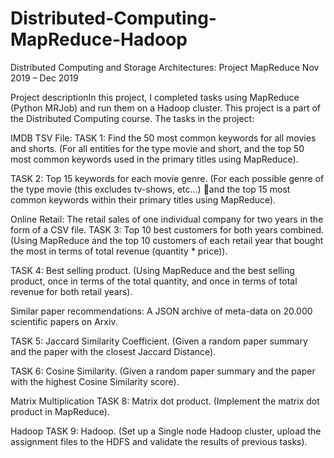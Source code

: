 # Distributed-Computing-MapReduce-Hadoop

Distributed Computing and Storage Architectures: Project MapReduce
Nov 2019 – Dec 2019

Project descriptionIn this project, I completed tasks using MapReduce (Python MRJob) and run them on a Hadoop cluster. This project is a part of the Distributed Computing course. The tasks in the project:

IMDB TSV File:
TASK 1: Find the 50 most common keywords for all
movies and shorts. (For all entities for the type movie and short, and the top 50 most common
keywords used in the primary titles using MapReduce).

TASK 2: Top 15 keywords for each movie genre. (For each possible genre of the type movie (this excludes tv-shows, etc...) and the top 15 most common keywords within their primary titles using MapReduce).

Online Retail: The retail sales of one individual company
for two years in the form of a CSV file.
TASK 3: Top 10 best customers for both years combined. (Using MapReduce and the top 10 customers of each retail year that bought the most in terms of total revenue (quantity * price)).

TASK 4: Best selling product. (Using MapReduce and the best selling product, once in terms of the total quantity, and once in terms of total revenue for both retail years).

Similar paper recommendations: A JSON archive of meta-data on 20.000 scientific papers
on Arxiv.

TASK 5: Jaccard Similarity Coefficient. (Given a random paper summary and the paper with the closest Jaccard Distance).

TASK 6: Cosine Similarity. (Given a random paper summary and the paper with the highest Cosine Similarity score).

Matrix Multiplication
TASK 8: Matrix dot product. (Implement the matrix dot product in MapReduce).

Hadoop
TASK 9: Hadoop. (Set up a Single node Hadoop cluster, upload the assignment files to the HDFS
and validate the results of previous tasks).
